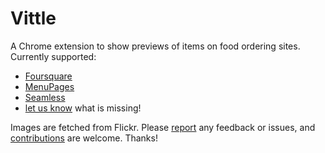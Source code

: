 # Vittle

A Chrome extension to show previews of items on food ordering sites.  Currently supported:

* [Foursquare](https://foursquare.com/)
* [MenuPages](http://www.menupages.com/)
* [Seamless](http://www.seamless.com/)
* [let us know](https://github.com/afeld/vittle/issues) what is missing!

Images are fetched from Flickr.  Please [report](https://github.com/afeld/vittle/issues) any feedback or issues, and [contributions](CONTIBUTING.md) are welcome.  Thanks!
